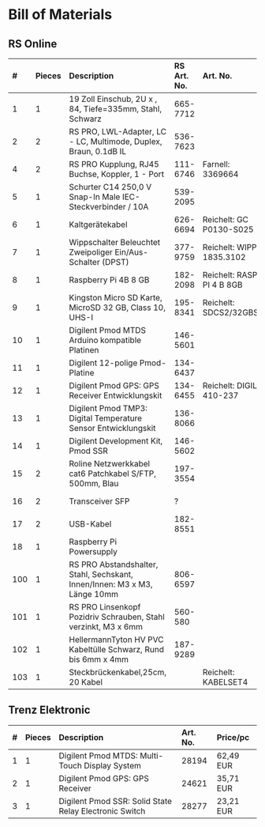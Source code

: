 # Bill of Materials

## RS Online

| #   | Pieces | Description                                                                   | RS Art. No. | Art. No.                    | Price/pc   | Ordered   |
|:--- |:---    |:---                                                                           |:---         |:---                         |:---        |:---       |
| 1   | 1      | 19 Zoll Einschub, 2U x , 84, Tiefe=335mm, Stahl, Schwarz                      | 665-7712    |                             | 80,53 EUR  | 5         |
| 2   | 2      | RS PRO, LWL-Adapter, LC - LC, Multimode, Duplex, Braun, 0.1dB IL              | 536-7623    |                             | 5,91 EUR   | 10        |
| 4   | 2      | RS PRO Kupplung, RJ45 Buchse, Koppler, 1 - Port                               | 111-6746    | Farnell: 3369664            | 16,42 EUR  | 10        |
| 5   | 1      | Schurter C14 250,0 V Snap-In Male IEC-Steckverbinder / 10A                    | 539-2095    |                             | 2,99 EUR   | 5         |
| 6   | 1      | Kaltgerätekabel                                                               | 626-6694    | Reichelt: GC P0130-S025     | 9,78 EUR   | 5         |
| 7   | 1      | Wippschalter Beleuchtet Zweipoliger Ein/Aus-Schalter (DPST)                   | 377-9759    | Reichelt: WIPPE 1835.3102   | 4,80 EUR   | 5         |
| 8   | 1      | Raspberry Pi 4B 8 GB                                                          | 182-2098    | Reichelt: RASP PI 4 B 8GB   |    80 EUR  | 5         |
| 9   | 1      | Kingston Micro SD Karte, MicroSD 32 GB, Class 10, UHS-I                       | 195-8341    | Reichelt: SDCS2/32GBSP      |    5 EUR   | 5         |
| 10  | 1      | Digilent Pmod MTDS Arduino kompatible Platinen                                | 146-5601    |                             | 77,74 EUR  | 1         |
| 11  | 1      | Digilent 12-polige Pmod-Platine                                               | 134-6437    |                             | 5,60 EUR   | 1         |
| 12  | 1      | Digilent Pmod GPS: GPS Receiver Entwicklungskit                               | 134-6455    | Reichelt: DIGIL 410-237     | 35,03 EUR  | 5         |
| 13  | 1      | Digilent Pmod TMP3: Digital Temperature Sensor Entwicklungskit                | 136-8066    |                             | 6,13 EUR   | 1         |
| 14  | 1      | Digilent Development Kit, Pmod SSR                                            | 146-5602    |                             | 22,93 EUR  | 0?        |
| 15  | 2      | Roline Netzwerkkabel cat6 Patchkabel S/FTP, 500mm, Blau                       | 197-3554    |                             | 3.29 EUR   | 10        |
| 16  | 2      | Transceiver SFP                                                               | ?           |                             | ca 70€ EUR | 0?        |
| 17  | 2      | USB-Kabel                                                                     | 182-8551    |                             | 3,74 EUR   | 10        |
| 18  | 1      | Raspberry Pi Powersupply                                                      |             |                             | 5-15 EUR   | 0         |
| 100 | 1      | RS PRO Abstandshalter, Stahl, Sechskant, Innen/Innen: M3 x M3, Länge 10mm     | 806-6597    |                             | 6,99 EUR   | 1(50 pcs) |
| 101 | 1      | RS PRO Linsenkopf Pozidriv Schrauben, Stahl verzinkt, M3 x 6mm                | 560-580     |                             | 3,16 EUR   | 1(100 pcs)|
| 102 | 1      | HellermannTyton HV PVC Kabeltülle Schwarz, Rund bis 6mm x 4mm                 | 187-9289    |                             | 8,97 EUR   | 1         |
| 103 | 1      | Steckbrückenkabel,25cm, 20 Kabel                                              |             | Reichelt: KABELSET4         | 5 EUR      | 1(20 pcs) |

## Trenz Elektronic

| #   | Pieces | Description                                                                   | Art. No.                                  | Price/pc   |
|:--- |:---    |:---                                                                           |:---                                       |:---        |
| 1   | 1      | Digilent Pmod MTDS: Multi-Touch Display System                                | 28194                                     | 62,49 EUR  |
| 2   | 1      | Digilent Pmod GPS: GPS Receiver                                               | 24621                                     | 35,71 EUR  |
| 3   | 1      | Digilent Pmod SSR: Solid State Relay Electronic Switch                        | 28277                                     | 23,21 EUR  |

